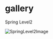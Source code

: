 # gallery
Spring Level2




![SpringLevel2Image](https://github.com/songyuheon98/SpringLevel2/assets/140541167/f7d76197-51d8-4f64-8ba2-1b3f7ded40b2)
